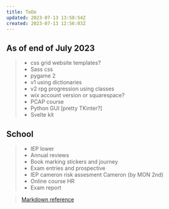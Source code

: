 ```yaml
---
title: ToDo
updated: 2023-07-13 13:58:54Z
created: 2023-07-13 12:56:03Z
---
```


## As of end of July 2023 ##
> - css grid website templates? 
> - Sass css
> - pygame 2  
> - v1 using dictionaries
> - v2 rpg progression using classes  
> - wix account version  or squarespace?
> - PCAP course  
> - Python GUI [pretty TKinter?]
> - Svelte kit
> 

## School ##
> - IEP lower
> - Annual reviews
> - Book marking stickers and journey
> - Exam entries and prospective
> - IEP cameron risk assesment Cameron (by MON 2nd)
> - Online course HR
> - Exam report


>  [Markdown reference](https://www.markdownguide.org/basic-syntax/)
